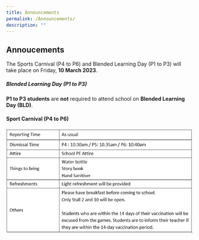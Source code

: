 ```yaml
---
title: Announcements
permalink: /Announcements/
description: ""
---
```

## Annoucements


The Sports Carnival (P4 to P6) and Blended Learning Day (P1 to P3) will take place on Friday, **10 March 2023**.

##### **Blended Learning Day (P1 to P3)**

**P1 to P3 students** are **not** required to attend school on **Blended Learning Day (BLD)**. 


#### **Sport Carnival (P4 to P6)**

![](/images/Sport%20Carnival%202023_schedule.jpg)